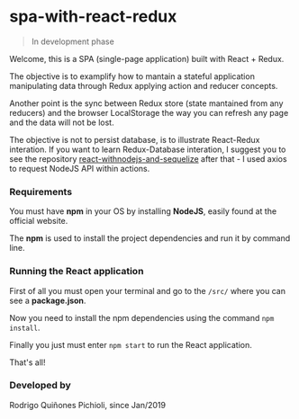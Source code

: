 # spa-with-react-redux

>In development phase

Welcome, this is a SPA (single-page application) built with React + Redux.

The objective is to examplify how to mantain a stateful application manipulating data through Redux applying action and reducer concepts.

Another point is the sync between Redux store (state mantained from any reducers) and the browser LocalStorage the way you can refresh any page and the data will not be lost.

The objective is not to persist database, is to illustrate React-Redux interation. If you want to learn Redux-Database interation, I suggest you to see the repository [react-withnodejs-and-sequelize](https://github.com/rpichioli/react-with-nodejs-and-sequelize) after that - I used axios to request NodeJS API within actions.

### Requirements
You must have **npm** in your OS by installing **NodeJS**, easily found at the official website.

The **npm** is used to install the project dependencies and run it by command line.

### Running the React application
First of all you must open your terminal and go to the ```/src/``` where you can see a **package.json**.

Now you need to install the npm dependencies using the command ```npm install```.

Finally you just must enter ```npm start``` to run the React application.

That's all!

### Developed by
Rodrigo Quiñones Pichioli, since Jan/2019
